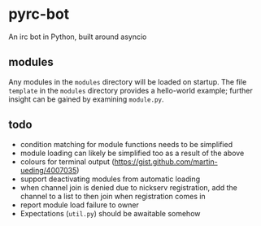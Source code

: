 # pyrc-bot
An irc bot in Python, built around asyncio

## modules
Any modules in the `modules` directory will be loaded on startup. The file `template` in the `modules` directory provides a hello-world example; further insight can be gained by examining `module.py`.

## todo
* condition matching for module functions needs to be simplified
* module loading can likely be simplified too as a result of the above
* colours for terminal output (https://gist.github.com/martin-ueding/4007035)
* support deactivating modules from automatic loading
* when channel join is denied due to nickserv registration, add the channel to a list to then join when registration comes in
* report module load failure to owner
* Expectations (`util.py`) should be awaitable somehow
